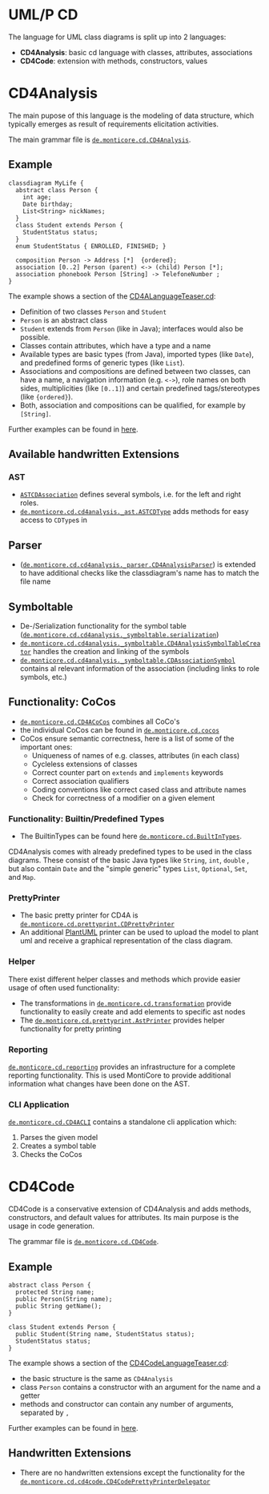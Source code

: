 <!-- (c) https://github.com/MontiCore/monticore -->
# UML/P CD
The language for UML class diagrams is split up into 2 languages:
- **CD4Analysis**: basic cd language with classes, attributes, associations 
- **CD4Code**: extension with methods, constructors, values

# CD4Analysis
The main pupose of this language is the modeling of data structure, which 
typically emerges as result of requirements elicitation activities.

The main grammar file is [`de.monticore.cd.CD4Analysis`][CD4AGrammar].

## Example
```
classdiagram MyLife { 
  abstract class Person {
    int age;
    Date birthday;
    List<String> nickNames;
  }
  class Student extends Person {
    StudentStatus status;
  }
  enum StudentStatus { ENROLLED, FINISHED; }
  
  composition Person -> Address [*]  {ordered};
  association [0..2] Person (parent) <-> (child) Person [*];
  association phonebook Person [String] -> TelefoneNumber ;
}
```

The example shows a section of the [CD4ALanguageTeaser.cd][LanguageTeaser]:
- Definition of two classes `Person` and `Student`
- `Person` is an abstract class
- `Student` extends from `Person` (like in Java); interfaces would also be possible.
- Classes contain attributes, which have a type and a name
- Available types are basic types (from Java), imported types (like `Date`),
  and predefined forms of generic types (like `List`).
- Associations and compositions are defined between two classes,
  can have a name,  a navigation information (e.g. `<->`), role names on both sides,
  multiplicities (like `[0..1]`) and certain predefined tags/stereotypes 
  (like `{ordered}`).
- Both, association and compositions can be qualified, for example by `[String]`.

Further examples can be found in [here][ExampleModels].

## Available handwritten Extensions

### AST
- [`ASTCDAssociation`][ASTCDAssociation]
  defines several symbols, i.e. for the left and right roles.
- [`de.monticore.cd.cd4analysis._ast.ASTCDType`][ASTCDType]
  adds methods for easy access to `CDType`s in 

## Parser
- ([`de.monticore.cd.cd4analysis._parser.CD4AnalysisParser`][CD4AParser])
  is extended to have additional checks like the classdiagram's name
  has to match the file name

## Symboltable
- De-/Serialization functionality for the symbol table 
  ([`de.monticore.cd.cd4analysis._symboltable.serialization`][serialization])
- [`de.monticore.cd.cd4analysis._symboltable.CD4AnalysisSymbolTableCreator`][CD4ASTC]
  handles the creation and linking of the symbols
- [`de.monticore.cd.cd4analysis._symboltable.CDAssociationSymbol`][CDAssocSymbol]
  contains al relevant information of the association (including links to
  role symbols, etc.)

## Functionality: CoCos
-  [`de.monticore.cd.CD4ACoCos`][CD4ACoCos] combines all CoCo's
-  the individual CoCos can be found in 
   [`de.monticore.cd.cocos`][cocos]
- CoCos ensure semantic correctness, here is a list of some of the important ones:
  - Uniqueness of names of e.g. classes, attributes (in each class)
  - Cycleless extensions of classes
  - Correct counter part on `extends` and `implements` keywords
  - Correct association qualifiers
  - Coding conventions like correct cased class and attribute names
  - Check for correctness of a modifier on a given element

### Functionality: Builtin/Predefined Types
- The BuiltinTypes can be found here [`de.monticore.cd.BuiltInTypes`][BuiltInTypes].
 
CD4Analysis comes with already predefined types to be used in the class
 diagrams. These consist of the basic Java types like `String`, `int`, `double`
 , but also contain `Date` and the "simple generic" types `List`, `Optional`,
  `Set`, and `Map`.

### PrettyPrinter
- The basic pretty printer for CD4A is [`de.monticore.cd.prettyprint.CDPrettyPrinter`][PrettyPrinter]
- An additional [PlantUML](https://plantuml.com/en/class-diagram) printer can
 be used to upload the model to plant uml and receive a graphical representation of the class diagram.

### Helper
There exist different helper classes and methods which provide easier usage of
 often used functionality:
- The transformations in 
[`de.monticore.cd.transformation`][transformation] provide functionality to
 easily create and add elements to specific ast nodes
- The 
[`de.monticore.cd.prettyprint.AstPrinter`][ASTPrinter] provides helper
 functionality for pretty printing

### Reporting
[`de.monticore.cd.reporting`][reporting] provides an infrastructure for a
 complete reporting functionality. This is used MontiCore to provide additional
 information what changes have been done on the AST. 
  
### CLI Application
[`de.monticore.cd.CD4ACLI`][CD4ACLI] contains a standalone cli application
 which:
1. Parses the given model
2. Creates a symbol table
3. Checks the CoCos

# CD4Code
CD4Code is a conservative extension of CD4Analysis and adds methods,
 constructors, and default values for attributes. Its main purpose is the usage
 in code generation.

The grammar file is
 [`de.monticore.cd.CD4Code`][CD4CodeGrammar].
 
## Example
```
abstract class Person {
  protected String name;
  public Person(String name);
  public String getName();
}

class Student extends Person {
  public Student(String name, StudentStatus status);
  StudentStatus status;
}
```

The example shows a section of the [CD4CodeLanguageTeaser.cd][CD4CodeLanguageTeaser]:
- the basic structure is the same as `CD4Analysis`
- class `Person` contains a constructor with an argument for the name and a
  getter
- methods and constructor can contain any number of arguments, separated by
  `,`

Further examples can be found in [here][CD4CodeExampleModels].

## Handwritten Extensions
- There are no handwritten extensions except the functionality for the
 [`de.monticore.cd.cd4code.CD4CodePrettyPrinterDelegator`][CD4CodePrinter]

[CD4AGrammar]: https://git.rwth-aachen.de/monticore/cd4analysis/cd4analysis/blob/develop/src/main/grammars/de/monticore/cd/CD4Analysis.mc4
[LanguageTeaser]: https://git.rwth-aachen.de/monticore/cd4analysis/cd4analysis/-/blob/develop/src/test/resources/de/monticore/umlcd4a/parser/CD4ALanguageTeaser.cd
[ExampleModels]: https://git.rwth-aachen.de/monticore/cd4analysis/cd4analysis/-/tree/develop/src/test/resources/de/monticore/umlcd4a
[ASTCDAssociation]: https://git.rwth-aachen.de/monticore/cd4analysis/cd4analysis/blob/develop/src/main/java/de/monticore/cd/cd4analysis/_ast/ASTCDAssociation.java
[ASTCDType]: https://git.rwth-aachen.de/monticore/cd4analysis/cd4analysis/blob/develop/src/main/java/de/monticore/cd/cd4analysis/_ast/ASTCDType.java
[CD4AParser]: https://git.rwth-aachen.de/monticore/cd4analysis/cd4analysis/blob/develop/src/main/java/de/monticore/cd/cd4analysis/_parser/CD4AnalysisParser.java
[serialization]: https://git.rwth-aachen.de/monticore/cd4analysis/cd4analysis/-/tree/develop/src/main/java/de/monticore/cd/cd4analysis/_symboltable/serialization
[CD4ASTC]: https://git.rwth-aachen.de/monticore/cd4analysis/cd4analysis/blob/develop/src/main/java/de/monticore/cd/cd4analysis/_symboltable/CD4AnalysisSymbolTableCreator.java
[CDAssocSymbol]: https://git.rwth-aachen.de/monticore/cd4analysis/cd4analysis/blob/develop/src/main/java/de/monticore/cd/cd4analysis/_symboltable/CDAssociationSymbol.java
[cocos]: https://git.rwth-aachen.de/monticore/cd4analysis/cd4analysis/-/tree/develop/src/main/java/de/monticore/cd/cocos
[CD4ACoCos]: https://git.rwth-aachen.de/monticore/cd4analysis/cd4analysis/blob/develop/src/main/java/de/monticore/cd/CD4ACoCos.java
[BuiltInTypes]: https://git.rwth-aachen.de/monticore/cd4analysis/cd4analysis/blob/develop/src/main/java/de/monticore/cd/BuiltInTypes.java
[PrettyPrinter]: https://git.rwth-aachen.de/monticore/cd4analysis/cd4analysis/blob/develop/src/main/java/de/monticore/cd/prettyprint/CDPrettyPrinter.java
[transformation]: https://git.rwth-aachen.de/monticore/cd4analysis/cd4analysis/-/tree/develop/src/main/java/de/monticore/cd/transformation
[ASTPrinter]: https://git.rwth-aachen.de/monticore/cd4analysis/cd4analysis/blob/develop/src/main/java/de/monticore/cd/prettyprint/AstPrinter.java
[reporting]: https://git.rwth-aachen.de/monticore/cd4analysis/cd4analysis/-/tree/develop/src/main/java/de/monticore/cd/reporting
[CD4ACLI]: https://git.rwth-aachen.de/monticore/cd4analysis/cd4analysis/blob/develop/src/main/java/de/monticore/cd/CD4ACLI.java
[CD4CodeGrammar]: https://git.rwth-aachen.de/monticore/cd4analysis/cd4analysis/blob/develop/src/main/grammars/de/monticore/cd/CD4Code.mc4
[CD4CodeLanguageTeaser]: https://git.rwth-aachen.de/monticore/cd4analysis/cd4analysis/-/blob/develop/src/test/resources/de/monticore/cd4code/CD4CodeLanguageTeaser.cd
[CD4CodeExampleModels]: https://git.rwth-aachen.de/monticore/cd4analysis/cd4analysis/-/tree/develop/src/test/resources/de/monticore/cd4code
[CD4CodePrinter]: https://git.rwth-aachen.de/monticore/cd4analysis/cd4analysis/blob/develop/src/main/java/de/monticore/cd/cd4code/CD4CodePrettyPrinterDelegator.java
